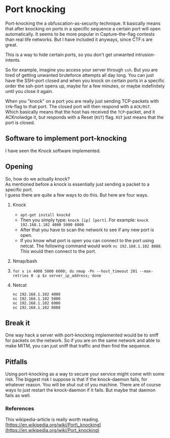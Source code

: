 # Port knocking

Port-knocking the a obfuscation-as-security technique. It basically means that after knocking on ports in a specific sequence a certain port will open automatically. It seems to be more popular in Capture-the-flag contests than real life networks. But I have included it anyways, since CTF:s are great.

This is a way to hide certain ports, so you don't get unwanted intrusion-intents.

So for example, imagine you access your server through `ssh`. But you are tired of getting unwanted bruteforce attempts all day long. You can just have the SSH-port closed and when you knock on certain ports in a specific order the ssh-port opens up, maybe for a few minutes, or maybe indefinitely until you close it again.

When you "knock" on a port you are really just sending TCP-packets with `SYN`-flag to that port. The closed port will then respond with a `ACK/RST`. Which basically means that the host has received the `TCP`-packet, and it ACKnolwdge it, but responds with a Reset \(`RST`\) flag. `RST` just means that the port is closed.

## Software to implement port-knocking

I have seen the Knock software implemented.

## Opening

So, how do we actually knock?  
As mentioned before a knock is essentially just sending a packet to a specific port.   
I guess there are quite a few ways to do this. But here are four ways.

1. Knock

   * `apt-get install knockd`
   * Then you simply type: `knock [ip] [port]`. For example: `knock 192.168.1.102 4000 5000 6000`
   * After that you have to scan the network to see if any new port is open.
   * If you know what port is open you can connect to the port using netcat. The following command would work `nc 192.168.1.102 8888`. This would then connect to the port.

2. Nmap/bash

3. `for x in 4000 5000 6000; do nmap -Pn --host_timeout 201 --max-retries 0 -p $x server_ip_address; done`
4. Netcat
   ```
   nc 192.168.1.102 4000
   nc 192.168.1.102 5000
   nc 192.168.1.102 6000
   nc 192.168.1.102 8888
   ```

## Break it

One way hack a server with port-knocking implemented would be to sniff for packets on the network. So if you are on the same network and able to make MITM, you can just sniff that traffic and then find the sequence.

## Pitfalls

Using port-knocking as a way to secure your service might come with some risk. The biggest risk I suppose is that if the knock-daemon fails, for whatever reason. You will be shut out of you machine. There are of course ways to just restart the knock-daemon if it fails. But maybe that daemon fails as well.

### References

This wikipedia-article is really worth reading.  
[https://en.wikipedia.org/wiki/Port\_knocking](https://en.wikipedia.org/wiki/Port_knocking)

